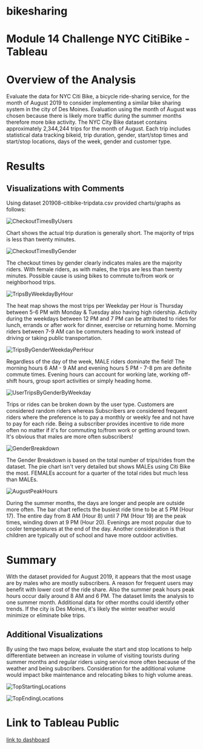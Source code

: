 # bikesharing

# Module 14 Challenge NYC CitiBike - Tableau

# Overview of the Analysis

Evaluate the data for NYC Citi Bike, a bicycle ride-sharing service, for the month of August 
2019 to consider implementing a similar bike sharing system in the city of Des Moines. 
Evaluation using the month of August was chosen because there is likely more traffic 
during the summer months therefore more bike activity. The NYC City Bike dataset
contains approximately 2,344,244 trips for the month of August. Each trip includes statistical 
data tracking bikeid, trip duration, gender, start/stop times and start/stop locations, days 
of the week, gender and customer type. 

# Results
## Visualizations with Comments

Using dataset 201908-citibike-tripdata.csv provided charts/graphs as follows:

![CheckoutTimesByUsers](Resources/CheckoutTimesByUsers.png)


Chart shows the actual trip duration is generally short. The majority of trips is less than
twenty minutes.


![CheckoutTimesByGender](Resources/CheckoutTimesByGender.png)

The checkout times by gender clearly indicates males are the majority riders. With
female riders, as with males, the trips are less than twenty minutes. Possible cause
is using bikes to commute to/from work or neighborhood trips.


![TripsByWeekdayByHour](Resources/TripsByWeekdayByHour.png)

The heat map shows the most trips per Weekday per Hour is Thursday between 5-6 PM 
with Monday & Tuesday also having high ridership. Activity during the weekdays between 
12 PM and 7 PM can be attributed to rides for lunch, errands or after work for dinner, 
exercise or returning home. Morning riders between 7-9 AM can be commuters heading
 to work instead of driving or taking public transportation.


![TripsByGenderWeekdayPerHour](Resources/TripsByGenderWeekdayPerHour.png)

Regardless of the day of the week, MALE riders dominate the field!  The morning hours
 6 AM - 9 AM and evening hours 5 PM - 7-8 pm are definite commute times. Evening
 hours can account for working late, working off-shift hours, group sport activities 
or simply heading home.


![UserTripsByGenderByWeekday](Resources/UserTripsByGenderByWeekday.png)

Trips or rides can be broken down by the user type.  Customers are considered random
 riders whereas Subscribers are considered frequent riders where the preference is to 
pay a monthly or weekly fee and not have to pay for each ride. Being a subscriber provides
 incentive to ride more often no matter if it's for commuting to/from work or getting around
 town. It's obvious that males are more often subscribers!


![GenderBreakdown](Resources/GenderBreakdown.png)

The Gender Breakdown is based on the total number of trips/rides from the dataset. The pie chart isn't
very detailed but shows MALEs using Citi Bike the most. FEMALEs account for a quarter of the total rides 
but much less than MALEs.


![AugustPeakHours](Resources/AugustPeakHours.png)

During the summer months, the days are longer and people are outside more often. The bar chart 
reflects the busiest ride time to be at 5 PM (Hour 17). The entire day from 8 AM (Hour 8) until 7 PM
 (Hour 19) are the peak times, winding down at 9 PM (Hour 20). Evenings are most popular due
to cooler temperatures at the end of the day. Another consideration is that children are typically out 
of school and have more outdoor activities.


# Summary

With the dataset provided for August 2019, it appears that the most usage are by males who are
mostly subscribers. A reason for frequent users may benefit with lower cost of the ride share. Also
the summer peak hours peak hours occur daily around 8 AM and 6 PM. The dataset limits the analysis
to one summer month. Additional data for other months could identify other trends. If the city is
Des Moines, it's likely the winter weather would minimize or eliminate bike trips.

## Additional Visualizations

By using the two maps below, evaluate the start and stop locations to help differentiate 
between an increase in volume of visiting tourists during summer months and regular riders 
using service more often because of the weather and being subscribers. Consideration for the
additional volume would impact bike maintenance and relocating bikes to high volume areas.

![TopStartingLocations](Resources/TopStartingLocations.png)

![TopEndingLocations](Resources/TopEndingLocations.png)

# Link to Tableau Public

[link to dashboard](https://public.tableau.com/profile/natalie.carr6742#!/vizhome/NYC_CitiBike_Challenge_16205091240260/CheckoutTimesforUsers)




